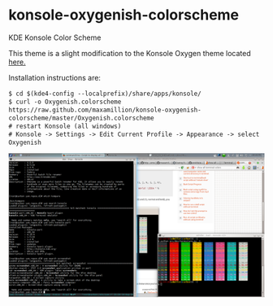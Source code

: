 konsole-oxygenish-colorscheme
=============================

KDE Konsole Color Scheme

This theme is a slight modification to the Konsole Oxygen theme located [here.](http://kde-look.org/content/show.php?content=86353)

Installation instructions are:

    $ cd $(kde4-config --localprefix)/share/apps/konsole/
	$ curl -o Oxygenish.colorscheme https://raw.github.com/maxamillion/konsole-oxygenish-colorscheme/master/Oxygenish.colorscheme
	# restart Konsole (all windows)
	# Konsole -> Settings -> Edit Current Profile -> Appearance -> select Oxygenish

![screenshot](/images/oxygenish_screenshot.png)


